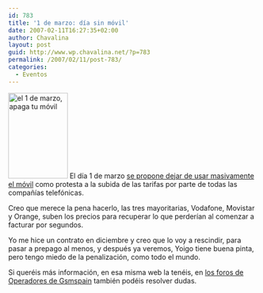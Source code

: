 ```yaml
---
id: 783
title: '1 de marzo: día sin móvil'
date: 2007-02-11T16:27:35+02:00
author: Chavalina
layout: post
guid: http://www.wp.chavalina.net/?p=783
permalink: /2007/02/11/post-783/
categories:
  - Eventos
---
```

[<img border="0" title="el 1 de marzo, apaga tu móvil" alt="el 1 de marzo, apaga tu móvil" src="http://www.facua.org/movilizate/120x173.gif" width="120" height="173" class="imgizqda" />](http://www.facua.org/movilizate/index.html) El d&iacute;a 1 de marzo <a href="http://www.facua.org/movilizate/movilizate.html" target="_blank">se propone dejar de usar masivamente el móvil</a> como protesta a la subida de las tarifas por parte de todas las compa&ntilde;&iacute;as telefónicas.

Creo que merece la pena hacerlo, las tres mayoritarias, Vodafone, Movistar y Orange, suben los precios para recuperar lo que perder&iacute;an al comenzar a facturar por segundos.

Yo me hice un contrato en diciembre y creo que lo voy a rescindir, para pasar a prepago al menos, y después ya veremos, Yoigo tiene buena pinta, pero tengo miedo de la penalización, como todo el mundo.

Si queréis más información, en esa misma web la tenéis, en <a href="http://www.gsmspain.com/foros/f6_Operadores.html" target="_blank">los foros de Operadores de Gsmspain</a> también podéis resolver dudas.